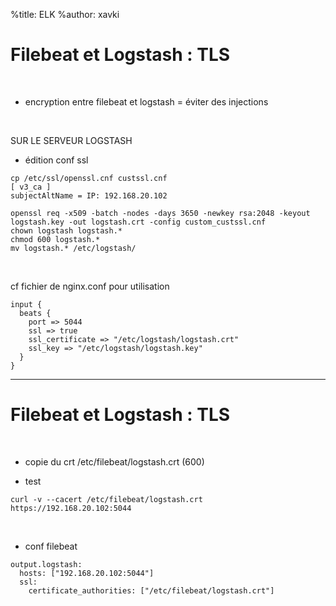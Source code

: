 %title: ELK
%author: xavki


# Filebeat et Logstash : TLS

<br>


* encryption entre filebeat et logstash = éviter des injections

<br>


SUR LE SERVEUR LOGSTASH

* édition conf ssl

```
cp /etc/ssl/openssl.cnf custssl.cnf
[ v3_ca ]
subjectAltName = IP: 192.168.20.102
```

```
openssl req -x509 -batch -nodes -days 3650 -newkey rsa:2048 -keyout logstash.key -out logstash.crt -config custom_custssl.cnf
chown logstash logstash.*
chmod 600 logstash.*
mv logstash.* /etc/logstash/
```

<br>


cf fichier de nginx.conf pour utilisation

```
input {
  beats {
    port => 5044
    ssl => true
    ssl_certificate => "/etc/logstash/logstash.crt"
    ssl_key => "/etc/logstash/logstash.key"
  }
}
```

---------------------------------------------------------------------------------------------------------------


# Filebeat et Logstash : TLS


<br>


* copie du crt /etc/filebeat/logstash.crt (600)

* test

```
curl -v --cacert /etc/filebeat/logstash.crt https://192.168.20.102:5044
```

<br>


* conf filebeat

```
output.logstash:
  hosts: ["192.168.20.102:5044"]
  ssl:
    certificate_authorities: ["/etc/filebeat/logstash.crt"]
```

